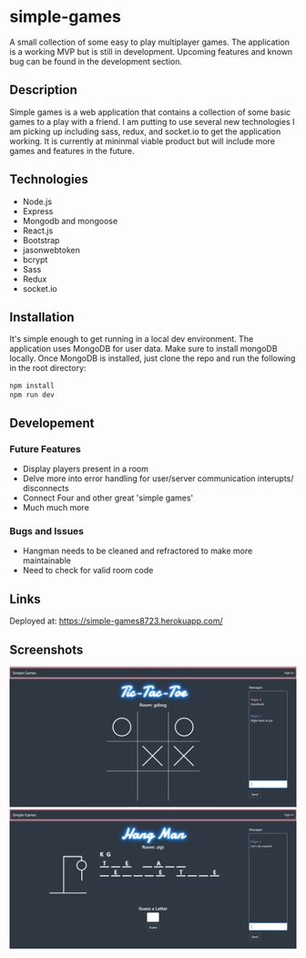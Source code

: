 # simple-games
A small collection of some easy to play multiplayer games. The application is a working MVP but is still in development. Upcoming features and known bug can be found in the development section.

## Description
Simple games is a web application that contains a collection of some basic games to a play with a friend. I am putting to use several new technologies I am picking up including sass, redux, and <span>socket.</spann>io to get the application working. It is currently at mininmal viable product but will include more games and features in the future.

## Technologies
* Node.js
* Express
* Mongodb and mongoose
* React.js
* Bootstrap
* jasonwebtoken
* bcrypt
* Sass
* Redux
* <span>socket.</spann>io

## Installation
It's simple enough to get running in a local dev environment. The application uses MongoDB for user data. Make sure to install mongoDB locally. Once MongoDB is installed, just clone the repo and run the following in the root directory:
```
npm install
npm run dev
```
## Developement
### Future Features
* Display players present in a room
* Delve more into error handling for user/server communication interupts/ disconnects
* Connect Four and other great 'simple games'
* Much much more
### Bugs and Issues
* Hangman needs to be cleaned and refractored to make more maintainable 
* Need to check for valid room code

## Links
Deployed at:  https://simple-games8723.herokuapp.com/

## Screenshots
![Screen Shot](./ScreenShots/tictactoeScreenShot.PNG)
![Screen Shot](./ScreenShots/hangManScreenShot.PNG)
